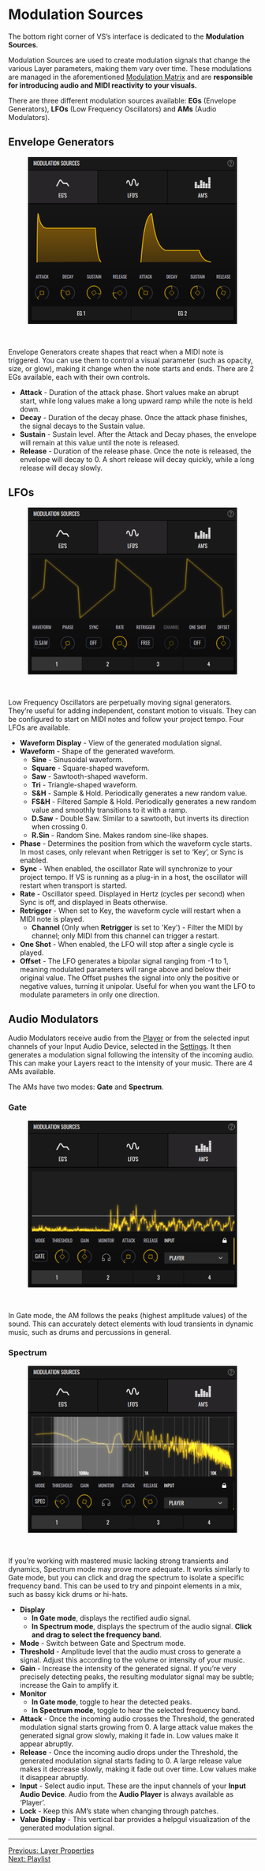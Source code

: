 # Modulation Sources

The bottom right corner of VS’s interface is dedicated to the **Modulation Sources**.

Modulation Sources are used to create modulation signals that change the various Layer parameters, making them vary over time. These modulations are managed in the aforementioned [Modulation Matrix](layer-properties#matrix) and are **responsible for introducing audio and MIDI reactivity to your visuals.**

There are three different modulation sources available: **EGs** (Envelope Generators), **LFOs** (Low Frequency Oscillators) and **AMs** (Audio Modulators).

## Envelope Generators

<div style="text-align: center;">
<figure style="text-align: center;">
  <img src="/vs/vs2/images/modulation-sources-eg.png" alt="Envelope Generators" style="padding: 0px" />
  <figcaption></figcaption>
</figure>
</div>
<br>

Envelope Generators create shapes that react when a MIDI note is triggered. You can use them to control a visual parameter (such as opacity, size, or glow), making it change when the note starts and ends. There are 2 EGs available, each with their own controls.

- **Attack** - Duration of the attack phase. Short values make an abrupt start, while long values make a long upward ramp while the note is held down.
- **Decay** - Duration of the decay phase. Once the attack phase finishes, the signal decays to the Sustain value.
- **Sustain** - Sustain level. After the Attack and Decay phases, the envelope will remain at this value until the note is released.
- **Release** - Duration of the release phase. Once the note is released, the envelope will decay to 0. A short release will decay quickly, while a long release will decay slowly.

## LFOs

<div style="text-align: center;">
<figure style="text-align: center;">
  <img src="/vs/vs2/images/modulation-sources-lfo.png" alt="LFOs" style="padding: 0px" />
  <figcaption></figcaption>
</figure>
</div>
<br>

Low Frequency Oscillators are perpetually moving signal generators. They’re useful for adding independent, constant motion to visuals. They can be configured to start on MIDI notes and follow your project tempo. Four LFOs are available.

- **Waveform Display** - View of the generated modulation signal.
- **Waveform** - Shape of the generated waveform.
  - **Sine** - Sinusoidal waveform.
  - **Square** - Square-shaped waveform.
  - **Saw** - Sawtooth-shaped waveform.
  - **Tri** - Triangle-shaped waveform.
  - **S&H** - Sample & Hold. Periodically generates a new random value.
  - **FS&H** - Filtered Sample & Hold. Periodically generates a new random value and smoothly transitions to it with a ramp.
  - **D.Saw** - Double Saw. Similar to a sawtooth, but inverts its direction when crossing 0.
  - **R.Sin** - Random Sine. Makes random sine-like shapes.
- **Phase** - Determines the position from which the waveform cycle starts. In most cases, only relevant when Retrigger is set to ‘Key’, or Sync is enabled.
- **Sync** - When enabled, the oscillator Rate will synchronize to your project tempo. If VS is running as a plug-in in a host, the oscillator will restart when transport is started.
- **Rate** - Oscillator speed. Displayed in Hertz (cycles per second) when Sync is off, and displayed in Beats otherwise.
- **Retrigger** - When set to Key, the waveform cycle will restart when a MIDI note is played.
  - **Channel** (Only when **Retrigger** is set to 'Key') - Filter the MIDI by channel; only MIDI from this channel can trigger a restart.
- **One Shot** - When enabled, the LFO will stop after a single cycle is played.
- **Offset** - The LFO generates a bipolar signal ranging from -1 to 1, meaning modulated parameters will range above and below their original value. The Offset pushes the signal into only the positive or negative values, turning it unipolar. Useful for when you want the LFO to modulate parameters in only one direction.

## Audio Modulators

Audio Modulators receive audio from the [Player](audio-player) or from the selected input channels of your Input Audio Device, selected in the [Settings](settings). It then generates a modulation signal following the intensity of the incoming audio. This can make your Layers react to the intensity of your music. There are 4 AMs available.

The AMs have two modes: **Gate** and **Spectrum**.

### Gate

<div style="text-align: center;">
<figure style="text-align: center;">
  <img src="/vs/vs2/images/modulation-sources-am-gate.png" alt="Audio Modulator (Gate Mode)" style="padding: 0px" />
  <figcaption></figcaption>
</figure>
</div>
<br>

In Gate mode, the AM follows the peaks (highest amplitude values) of the sound. This can accurately detect elements with loud transients in dynamic music, such as drums and percussions in general.

### Spectrum

<div style="text-align: center;">
<figure style="text-align: center;">
  <img src="/vs/vs2/images/modulation-sources-am-spectrum.png" alt="Audio Modulator (Spectrum Mode)" style="padding: 0px" />
  <figcaption></figcaption>
</figure>
</div>
<br>

If you’re working with mastered music lacking strong transients and dynamics, Spectrum mode may prove more adequate.
It works similarly to Gate mode, but you can click and drag the spectrum to isolate a specific frequency band. This can be used to try and pinpoint elements in a mix, such as bassy kick drums or hi-hats.

- **Display**
  - **In Gate mode**, displays the rectified audio signal.
  - **In Spectrum mode**, displays the spectrum of the audio signal. **Click and drag to select the frequency band**.
- **Mode** - Switch between Gate and Spectrum mode.
- **Threshold** - Amplitude level that the audio must cross to generate a signal. Adjust this according to the volume or intensity of your music.
- **Gain** - Increase the intensity of the generated signal. If you’re very precisely detecting peaks, the resulting modulator signal may be subtle; increase the Gain to amplify it.
- **Monitor**
  - **In Gate mode**, toggle to hear the detected peaks.
  - **In Spectrum mode**, toggle to hear the selected frequency band.
- **Attack** - Once the incoming audio crosses the Threshold, the generated modulation signal starts growing from 0. A large attack value makes the generated signal grow slowly, making it fade in. Low values make it appear abruptly.
- **Release** - Once the incoming audio drops under the Threshold, the generated modulation signal starts fading to 0. A large release value makes it decrease slowly, making it fade out over time. Low values make it disappear abruptly.
- **Input** - Select audio input. These are the input channels of your **Input Audio Device**. Audio from the **Audio Player** is always available as ‘Player’.
- **Lock** - Keep this AM’s state when changing through patches.
- **Value Display** - This vertical bar provides a helpgul visualization of the generated modulation signal.

---

[Previous: Layer Properties](layer-properties)<br>
[Next: Playlist](playlist)
